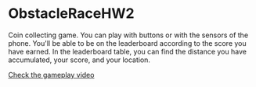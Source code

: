 # ObstacleRaceHW2

Coin collecting game. 
You can play with buttons or with the sensors of the phone. You'll be able to be on the leaderboard according to the score you have earned. In the leaderboard table, you can find the distance you have accumulated, your score, and your location.

[Check the gameplay video](https://github.com/EdT94/ObstacleRaceHW2/issues/2)
